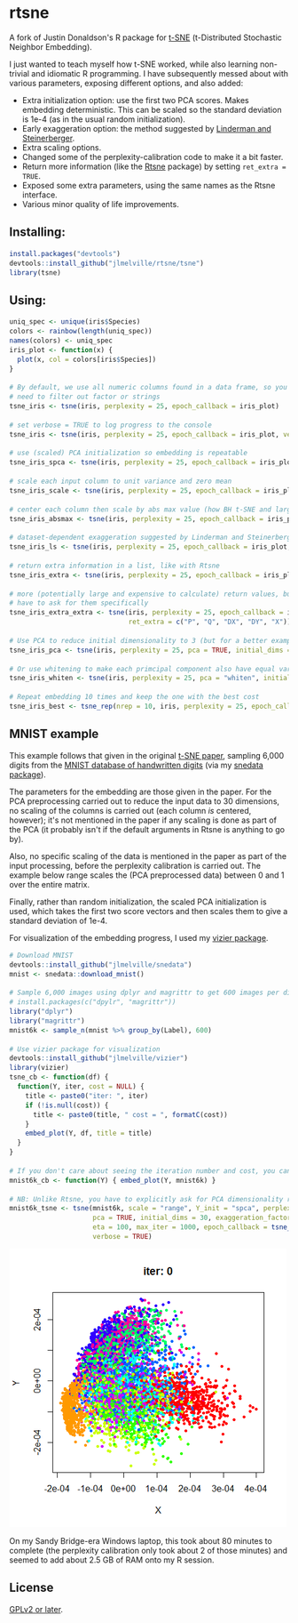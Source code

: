 # rtsne

A fork of Justin Donaldson's R package for [t-SNE](https://lvdmaaten.github.io/tsne/) 
(t-Distributed Stochastic Neighbor Embedding).

I just wanted to teach myself how t-SNE worked, while also learning non-trivial 
and idiomatic R programming. I have subsequently messed about with various
parameters, exposing different options, and also added:

* Extra initialization option: use the first two PCA scores. Makes embedding deterministic. 
This can be scaled so the standard deviation is 1e-4 (as in the usual random initialization).
* Early exaggeration option: the method suggested by [Linderman and Steinerberger](https://arxiv.org/abs/1706.02582).
* Extra scaling options.
* Changed some of the perplexity-calibration code to make it a bit faster.
* Return more information (like the [Rtsne](https://cran.r-project.org/package=Rtsne) package)
 by setting `ret_extra = TRUE`.
* Exposed some extra parameters, using the same names as the Rtsne interface.
* Various minor quality of life improvements.

## Installing:

```R
install.packages("devtools")
devtools::install_github("jlmelville/rtsne/tsne")
library(tsne)
```

## Using:

```R
uniq_spec <- unique(iris$Species)
colors <- rainbow(length(uniq_spec))
names(colors) <- uniq_spec
iris_plot <- function(x) {
  plot(x, col = colors[iris$Species])
}

# By default, we use all numeric columns found in a data frame, so you don't
# need to filter out factor or strings
tsne_iris <- tsne(iris, perplexity = 25, epoch_callback = iris_plot)

# set verbose = TRUE to log progress to the console
tsne_iris <- tsne(iris, perplexity = 25, epoch_callback = iris_plot, verbose = TRUE)

# use (scaled) PCA initialization so embedding is repeatable
tsne_iris_spca <- tsne(iris, perplexity = 25, epoch_callback = iris_plot, Y_init = "spca")

# scale each input column to unit variance and zero mean
tsne_iris_scale <- tsne(iris, perplexity = 25, epoch_callback = iris_plot, scale = TRUE, Y_init = "spca")

# center each column then scale by abs max value (how BH t-SNE and largeVis normalize data)
tsne_iris_absmax <- tsne(iris, perplexity = 25, epoch_callback = iris_plot, scale = "absmax", Y_init = "spca")

# dataset-dependent exaggeration suggested by Linderman and Steinerberger
tsne_iris_ls <- tsne(iris, perplexity = 25, epoch_callback = iris_plot, exaggeration_factor = "ls")

# return extra information in a list, like with Rtsne
tsne_iris_extra <- tsne(iris, perplexity = 25, epoch_callback = iris_plot, ret_extra = TRUE)

# more (potentially large and expensive to calculate) return values, but you 
# have to ask for them specifically
tsne_iris_extra_extra <- tsne(iris, perplexity = 25, epoch_callback = iris_plot, 
                              ret_extra = c("P", "Q", "DX", "DY", "X"))

# Use PCA to reduce initial dimensionality to 3 (but for a better example, see MNIST section below)
tsne_iris_pca <- tsne(iris, perplexity = 25, pca = TRUE, initial_dims = 3)

# Or use whitening to make each primcipal component also have equal variance
tsne_iris_whiten <- tsne(iris, perplexity = 25, pca = "whiten", initial_dims = 3)

# Repeat embedding 10 times and keep the one with the best cost
tsne_iris_best <- tsne_rep(nrep = 10, iris, perplexity = 25, epoch_callback = iris_plot, ret_extra = TRUE)
```

## MNIST example

This example follows that given in the original [t-SNE paper](http://jmlr.org/papers/v9/vandermaaten08a.html), 
sampling 6,000 digits from the [MNIST database of handwritten digits](http://yann.lecun.com/exdb/mnist/)
(via my [snedata package](https://github.com/jlmelville/snedata)).

The parameters for the embedding are those given in the paper. For the PCA
preprocessing carried out to reduce the input data to 30 dimensions, no 
scaling of the columns is carried out (each column *is* centered, however);
it's not mentioned in the paper if any scaling is done as part of the PCA (it
probably isn't if the default arguments in Rtsne is anything to go by).

Also, no specific scaling of the data is mentioned in the paper as part of the
input processing, before the perplexity calibration is carried out. The example
below range scales the (PCA preprocessed data) between 0 and 1 over the entire
matrix.

Finally, rather than random initialization, the scaled PCA initialization is 
used, which takes the first two score vectors and then scales them to give a
standard deviation of 1e-4.

For visualization of the embedding progress, I used my 
[vizier package](https://github.com/jlmelville/vizier).

```R
# Download MNIST
devtools::install_github("jlmelville/snedata")
mnist <- snedata::download_mnist()

# Sample 6,000 images using dplyr and magrittr to get 600 images per digit
# install.packages(c("dpylr", "magrittr"))
library("dplyr")
library("magrittr")
mnist6k <- sample_n(mnist %>% group_by(Label), 600)

# Use vizier package for visualization
devtools::install_github("jlmelville/vizier")
library(vizier)
tsne_cb <- function(df) {
  function(Y, iter, cost = NULL) {
    title <- paste0("iter: ", iter)
    if (!is.null(cost)) {
      title <- paste0(title, " cost = ", formatC(cost))
    }
    embed_plot(Y, df, title = title)
  }
}

# If you don't care about seeing the iteration number and cost, you can just use:
mnist6k_cb <- function(Y) { embed_plot(Y, mnist6k) }

# NB: Unlike Rtsne, you have to explicitly ask for PCA dimensionality reduction
mnist6k_tsne <- tsne(mnist6k, scale = "range", Y_init = "spca", perplexity = 40, 
                     pca = TRUE, initial_dims = 30, exaggeration_factor = 4, stop_lying_iter = 100, 
                     eta = 100, max_iter = 1000, epoch_callback = tsne_cb(mnist6k), ret_extra = TRUE, 
                     verbose = TRUE)
```

![Animated GIF of 6000 digits from MNIST optimized by t-SNE](img/mnist6k.gif)

On my Sandy Bridge-era Windows laptop, this took about 80 minutes to complete 
(the perplexity  calibration only took about 2 of those minutes) and seemed to 
add about 2.5 GB of RAM onto my R session.

## License

[GPLv2 or later](https://www.gnu.org/licenses/gpl-2.0.txt).
